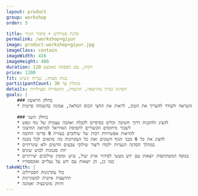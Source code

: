 ```yaml
---
layout: product
group: workshop
order: 5

title: סדנת סטיילינג + סיפור הגיור
permalink: /workshop+giyur
image: product-workshop+giyur.jpg
imageClass: contain
imageWidth: 416
imageHeight: 486
duration: 120 דקות, עם הפסקה באמצע
price: 1200
fit: בנות מצווה, נערות ונשים
participantCount: מומלץ עד 30
details: הסדנה בנויה מהרצאה, הדגמות, התנסויות ופעילויות
goals: |
    ### בחלק הראשון
    * לתת השראה ולעודד להעריך את הטוב, לראות את החצי הכוס המלאה, אמונה בהשגחה פרטית
    
    ### בחלק השני
    * להציג ולהקנות דרכי חשיבה וכלים בסיסיים לקבלה ואהבה עצמית של גוף ונפש
    * לשבור מיתוסים הקשורים לתפיסת האידיאל למראה החיצוני
    * להראות אפשרויות רבות של שילובים בעזרת 9 פריטי החובה
    * להציג את כל 6 מבני הגוף השונים ואת כל העקרונות מה מתאים לכל מבנה
    * במהלך הסדנה הנערות ילמדו ליצור שילובי צבעים חדשים ולא שיגרתיים
    * יזהו סגנונות לבוש שונים
    * בנוסף המשתתפות יוצאות עם ידע מעשי לסידור ארון יעיל, נגיש ומזמין שילובים יצירתיים
    * כמו כן, הן יוצאות עם ידע על נעליים ואקססוריז
takeWith: |
    * כול עקרנונות הסטיילינג
    * התיעצות אישית למעוניינות
    * חיזוק מוטיבציה ואמונה
---
```

